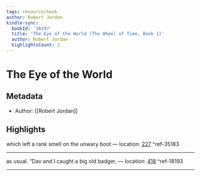 ```yaml
---
tags: resource/book
author: Robert Jordan
kindle-sync:
  bookId: '16197'
  title: 'The Eye of the World (The Wheel of Time, Book 1)'
  author: Robert Jordan
  highlightsCount: 2
---
```

# The Eye of the World
## Metadata
* Author: [[Robert Jordan]]

## Highlights
which left a rank smell on the unwary boot — location: [227]() ^ref-35183

---
as usual. “Dav and I caught a big old badger, — location: [418]() ^ref-18193

---
